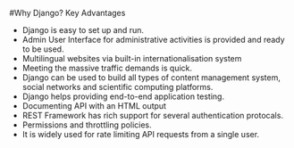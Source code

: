 #Why Django? Key Advantages 

- Django is easy to set up and run. 
- Admin User Interface for administrative activities is provided and ready to be used. 
- Multilingual websites via built-in internationalisation system 
- Meeting the massive traffic demands is quick. 
- Django can be used to build all types of content management system, social networks and scientific computing platforms. 
- Django helps providing end-to-end application testing. 
- Documenting API with an HTML output 
- REST Framework has rich support for several authentication protocals. 
- Permissions and throttling policies. 
- It is widely used for rate limiting API requests from a single user. 
